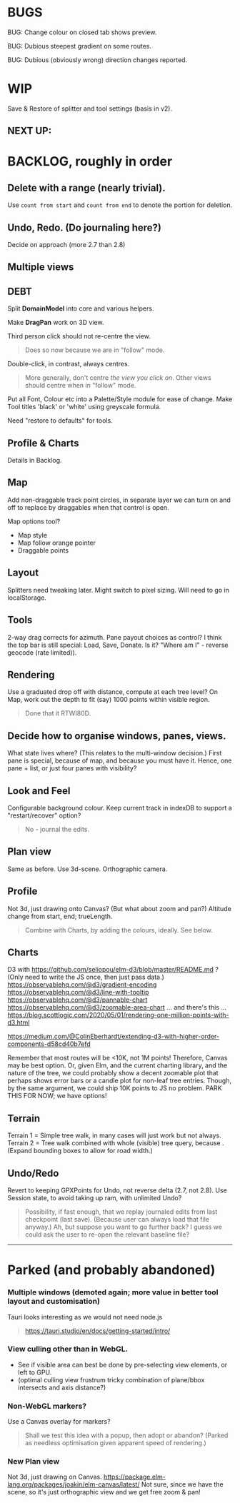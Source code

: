 # BUGS

BUG: Change colour on closed tab shows preview.

BUG: Dubious steepest gradient on some routes.

BUG: Dubious (obviously wrong) direction changes reported.

# WIP

Save & Restore of splitter and tool settings (basis in v2).

## NEXT UP:

# BACKLOG, roughly in order

## Delete with a range (nearly trivial).
Use `count from start` and `count from end` to denote the portion for deletion.

## Undo, Redo. (Do journaling here?)
Decide on approach (more 2.7 than 2.8)

## Multiple views

## DEBT

Split **DomainModel** into core and various helpers.

Make **DragPan** work on 3D view.

Third person click should not re-centre the view.
> Does so now because we are in "follow" mode.

Double-click, in contrast, always centres.
> More generally, don't centre _the view you click on_.
> Other views should centre when in "follow" mode.

Put all Font, Colour etc into a Palette/Style module for ease of change.
Make Tool titles 'black' or 'white' using greyscale formula.

Need "restore to defaults" for tools.

## Profile & Charts
Details in Backlog.

## Map
Add non-draggable track point circles, in separate layer we can turn on and off
to replace by draggables when that control is open.

Map options tool? 
- Map style
- Map follow orange pointer
- Draggable points



## Layout

Splitters need tweaking later. Might switch to pixel sizing.
Will need to go in localStorage.

## Tools

2-way drag corrects for azimuth.
Pane payout choices as control?
I think the top bar is still special: Load, Save, Donate. Is it?
"Where am I" - reverse geocode (rate limited)).

## Rendering
Use a graduated drop off with distance, compute at each tree level?
On Map, work out the depth to fit (say) 1000 points within visible region.
> Done that it RTWI80D.

## Decide how to organise windows, panes, views.
What state lives where? (This relates to the multi-window decision.)
First pane is special, because of map, and because you must have it.
Hence, one pane + list, or just four panes with visibility?

## Look and Feel
Configurable background colour.
Keep current track in indexDB to support a "restart/recover" option? 
> No - journal the edits.

## Plan view
Same as before. Use 3d-scene. Orthographic camera.

## Profile
Not 3d, just drawing onto Canvas?
(But what about zoom and pan?)
Altitude change from start, end; trueLength.
> Combine with Charts, by adding the colours, ideally. See below.

## Charts
D3 with https://github.com/seliopou/elm-d3/blob/master/README.md ?
(Only need to write the JS once, then just pass data.)
https://observablehq.com/@d3/gradient-encoding
https://observablehq.com/@d3/line-with-tooltip
https://observablehq.com/@d3/pannable-chart
https://observablehq.com/@d3/zoomable-area-chart
... and there's this ... https://blog.scottlogic.com/2020/05/01/rendering-one-million-points-with-d3.html

https://medium.com/@ColinEberhardt/extending-d3-with-higher-order-components-d58cd40b7efd

Remember that most routes will be <10K, not 1M points!
Therefore, Canvas may be best option.
Or, given Elm, and the current charting library, and the nature of the tree, we could probably
show a decent zoomable plot that perhaps shows error bars or a candle plot for non-leaf tree entries.
Though, by the same argument, we could ship 10K points to JS no problem.
PARK THIS FOR NOW; we have options!

## Terrain
Terrain 1 = Simple tree walk, in many cases will just work but not always.
Terrain 2 = Tree walk combined with whole (visible) tree query, because <loops>.
(Expand bounding boxes to allow for road width.)

## Undo/Redo
Revert to keeping GPXPoints for Undo, not reverse delta (2.7, not 2.8).
Use Session state, to avoid taking up ram, with unlimited Undo?
> Possibility, if fast enough, that we replay journaled edits from last checkpoint (last save).
> (Because user can always load that file anyway.) Ah, but suppose you want to go further back?
> I guess we could ask the user to re-open the relevant baseline file?


---

# Parked (and probably abandoned)

### Multiple windows (demoted again; more value in better tool layout and customisation)
Tauri looks interesting as we would not need node.js
> https://tauri.studio/en/docs/getting-started/intro/

### View culling other than in WebGL.
- See if visible area can best be done by pre-selecting view elements, or left to GPU.
- (optimal culling view frustrum tricky combination of plane/bbox intersects and axis distance?)

### Non-WebGL markers?
Use a Canvas overlay for markers?
> Shall we test this idea with a popup, then adopt or abandon?
(Parked as needless optimisation given apparent speed of rendering.)

### New Plan view
Not 3d, just drawing on Canvas.
https://package.elm-lang.org/packages/joakin/elm-canvas/latest/
Not sure, since we have the scene, so it's just orthographic view and we get free zoom & pan!


